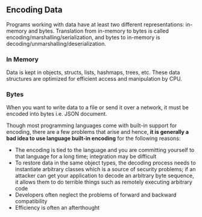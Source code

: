 ## Encoding Data

Programs working with data have at least two different representations: in-memory and bytes. Translation from in-memory to bytes is called encoding/marshalling/serialization, and bytes to in-memory is decoding/unmarshalling/deserialization.

### In Memory

Data is kept in objects, structs, lists, hashmaps, trees, etc. These data structures are optimized for efficient access and manipulation by CPU.

### Bytes

When you want to write data to a file or send it over a network, it must be encoded into bytes i.e. JSON document.

Though most programming languages come with built-in support for encoding, there are a few problems that arise and hence, **it is generally a bad idea to use language built-in encoding** for the following reasons:

- The encoding is tied to the language and you are committing yourself to that language for a long time; integration may be difficult
- To restore data in the same object types, the decoding process needs to instantiate arbitrary classes which is a source of security problems; if an attacker can get your application to decode an arbitrary byte sequence, it allows them to do terrible things such as remotely executing arbitrary code
- Developers often neglect the problems of forward and backward compatibility
- Efficiency is often an afterthought
